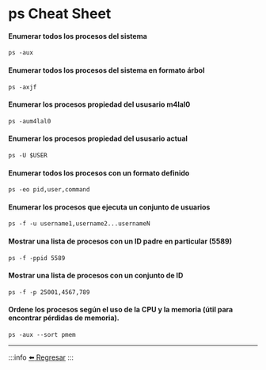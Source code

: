 # ps Cheat Sheet

#### Enumerar todos los procesos del sistema
```
ps -aux
```

#### Enumerar todos los procesos del sistema en formato árbol
```
ps -axjf
```

#### Enumerar los procesos propiedad del ususario m4lal0
```
ps -aum4lal0
```

#### Enumerar los procesos propiedad del ususario actual
```
ps -U $USER
```

#### Enumerar todos los procesos con un formato definido
```
ps -eo pid,user,command
```

#### Enumerar los procesos que ejecuta un conjunto de usuarios
```
ps -f -u username1,username2...usernameN
```

#### Mostrar una lista de procesos con un ID padre en particular (5589)
```
ps -f -ppid 5589
```

#### Mostrar una lista de procesos con un conjunto de ID
```
ps -f -p 25001,4567,789
```

#### Ordene los procesos según el uso de la CPU y la memoria (útil para encontrar pérdidas de memoria).
```
ps -aux --sort pmem
```

---
:::info
[:arrow_left: Regresar](https://github.com/m4lal0/cheatsheets)
:::